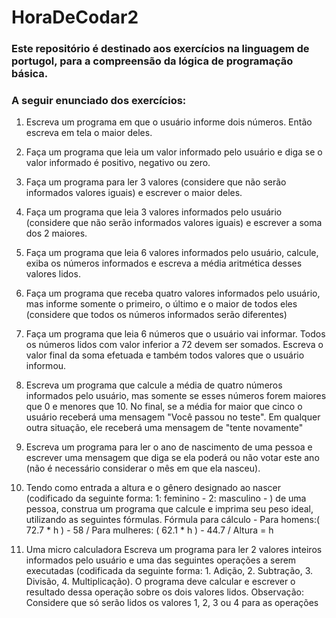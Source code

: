 # HoraDeCodar2
### Este repositório é destinado aos exercícios na linguagem de portugol, para a compreensão da lógica de programação básica.

### A seguir enunciado dos exercícios:

1. Escreva um programa em que o usuário informe dois números. Então escreva em tela o maior deles.

2. Faça um programa que leia um valor informado pelo usuário e diga se o valor informado é positivo, negativo ou zero.

3. Faça um programa para ler 3 valores (considere que não serão informados valores iguais) e escrever o maior deles.

4. Faça um programa que leia 3 valores informados pelo usuário (considere que não serão informados valores iguais) e escrever a soma dos 2 maiores.

5.  Faça um programa que leia 6 valores informados pelo usuário, calcule, exiba os números informados e escreva a média aritmética desses valores lidos.

6. Faça um programa que receba quatro valores informados pelo usuário, mas informe somente o primeiro, o último e o maior de todos eles (considere que todos os números informados serão diferentes)

7. Faça um programa que leia 6 números que o usuário vai informar. Todos os números lidos com valor inferior a 72 devem ser somados. Escreva o valor final da soma efetuada e também todos valores que o usuário informou.  

8. Escreva um programa que calcule a média de quatro números informados pelo usuário, mas somente se esses números forem maiores que 0 e menores que 10. No final, se a média for maior que cinco o usuário receberá uma mensagem "Você passou no teste". Em qualquer outra situação, ele receberá uma mensagem de "tente novamente"

9. Escreva um programa para ler o ano de nascimento de uma pessoa e escrever uma mensagem que diga se ela poderá ou não votar este ano (não é necessário considerar o mês em que ela nasceu).

10. Tendo como entrada a altura e o gênero designado ao nascer (codificado da seguinte forma: 1: feminino - 2: masculino - ) de uma pessoa, construa um programa que calcule e imprima seu peso ideal, utilizando as seguintes fórmulas.
Fórmula para cálculo - Para homens:( 72.7 * h ) - 58 / Para mulheres: ( 62.1 * h ) - 44.7 / Altura = h

11. Uma micro calculadora
Escreva um programa para ler 2 valores inteiros informados pelo usuário e uma das seguintes operações a serem executadas (codificada da seguinte forma: 1. Adição, 2. Subtração, 3. Divisão, 4. Multiplicação).
O programa deve calcular e escrever o resultado dessa operação sobre os dois valores lidos. 
Observação: Considere que só serão lidos os valores 1, 2, 3 ou 4 para as operações
